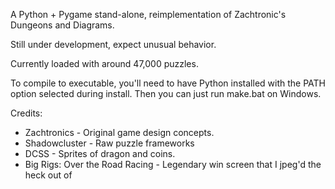 A Python + Pygame stand-alone, reimplementation of Zachtronic's Dungeons and Diagrams.

Still under development, expect unusual behavior.

Currently loaded with around 47,000 puzzles.

To compile to executable, you'll need to have Python installed with the PATH option
selected during install. Then you can just run make.bat on Windows.

Credits:
* Zachtronics                    - Original game design concepts.
* Shadowcluster                  - Raw puzzle frameworks
* DCSS                           - Sprites of dragon and coins.
* Big Rigs: Over the Road Racing - Legendary win screen that I jpeg'd the heck out of

